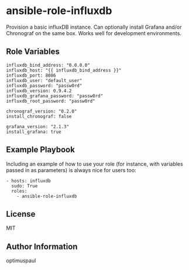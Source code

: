 ansible-role-influxdb
=========

Provision a basic influxDB instance. Can optionally install Grafana and/or Chronograf on the same box. Works well for development environments.

Role Variables
--------------



    influxdb_bind_address: "0.0.0.0"
    influxdb_host: "{{ influxdb_bind_address }}"
    influxdb_port: 8086
    influxdb_user: "default_user"
    influxdb_password: "passw0rd"
    influxdb_version: 0.9.4.2
    influxdb_grafana_password: "passw0rd"
    influxdb_root_password: "passw0rd"

    chronograf_version: "0.2.0"
    install_chronograf: false

    grafana_version: "2.1.3"
    install_grafana: true


Example Playbook
----------------

Including an example of how to use your role (for instance, with variables passed in as parameters) is always nice for users too:

    - hosts: influxdb
      sudo: True
      roles:
        - ansible-role-influxdb

License
-------

MIT

Author Information
------------------

optimuspaul
